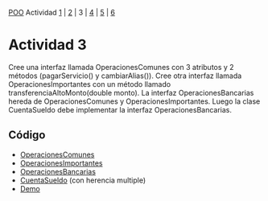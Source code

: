 [POO](POO.md) Actividad [1](ACTIVIDAD1.md) | [2](ACTIVIDAD2.md) | 3 | [4](ACTIVIDAD4.md) | [5](ACTIVIDAD5.md) | [6](ACTIVIDAD6.md)
# Actividad 3
Cree una interfaz llamada OperacionesComunes con 3 atributos y 2 métodos
(pagarServicio() y cambiarAlias()). Cree otra interfaz llamada OperacionesImportantes con 
un método llamado transferenciaAltoMonto(double monto). La interfaz 
OperacionesBancarias hereda de OperacionesComunes y OperacionesImportantes. Luego la
clase CuentaSueldo debe implementar la interfaz OperacionesBancarias.
## Código
* [OperacionesComunes](TP1-POO/src/main/java/actividad3/OperacionesComunes.java)
* [OperacionesImportantes](TP1-POO/src/main/java/actividad3/OperacionesImportantes.java)
* [OperacionesBancarias](TP1-POO/src/main/java/actividad3/OperacionesBancarias.java)
* [CuentaSueldo](TP1-POO/src/main/java/actividad3/CuentaSueldo.java) (con herencia multiple)
* [Demo](TP1-POO/src/main/java/actividad3/Demo.java)

